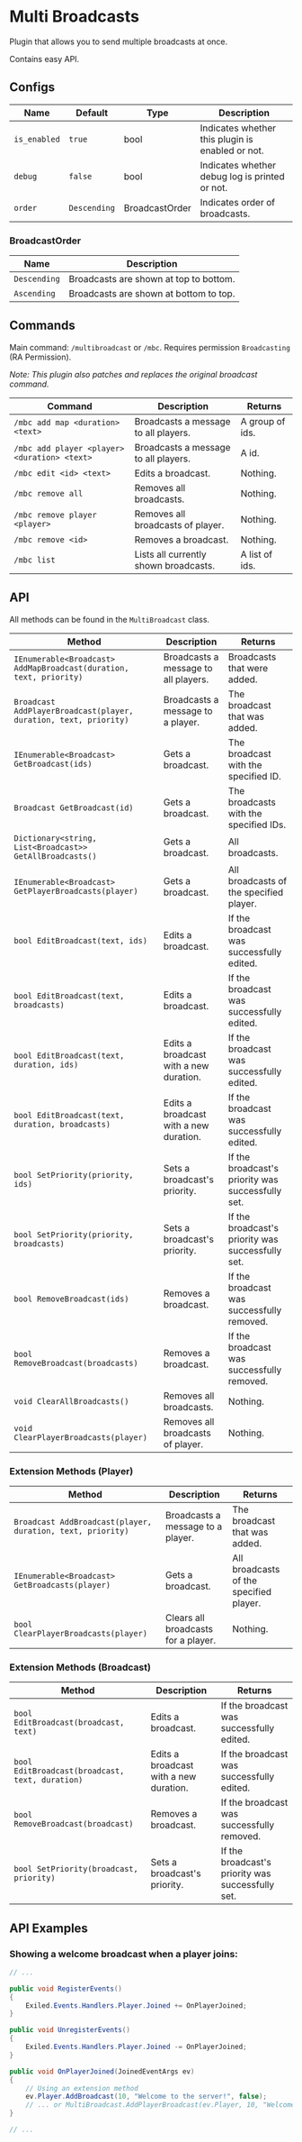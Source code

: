 # Multi Broadcasts

Plugin that allows you to send multiple broadcasts at once.

Contains easy API.

## Configs

| Name          | Default      | Type           | Description                                      |
|---------------|--------------|----------------|--------------------------------------------------|
| `is_enabled`  | `true`       | bool           | Indicates whether this plugin is enabled or not. |
| `debug`       | `false`      | bool           | Indicates whether debug log is printed or not.   |
| `order`       | `Descending` | BroadcastOrder | Indicates order of broadcasts.                   |

### BroadcastOrder

| Name         | Description                             |
|--------------|-----------------------------------------|
| `Descending` | Broadcasts are shown at top to bottom.  |
| `Ascending`  | Broadcasts are shown at bottom to top.  |

## Commands

Main command: `/multibroadcast` or `/mbc`. Requires permission `Broadcasting` (RA Permission).

_Note: This plugin also patches and replaces the original broadcast command._

| Command                                      | Description                           | Returns         |
|----------------------------------------------|---------------------------------------|-----------------|
| `/mbc add map <duration> <text>`             | Broadcasts a message to all players.  | A group of ids. |
| `/mbc add player <player> <duration> <text>` | Broadcasts a message to all players.  | A id.           |
| `/mbc edit <id> <text>`                      | Edits a broadcast.                    | Nothing.        |
| `/mbc remove all`                            | Removes all broadcasts.               | Nothing.        |
| `/mbc remove player <player>`                | Removes all broadcasts of player.     | Nothing.        |
| `/mbc remove <id>`                           | Removes a broadcast.                  | Nothing.        |
| `/mbc list`                                  | Lists all currently shown broadcasts. | A list of ids.  |

## API

All methods can be found in the `MultiBroadcast` class.

| Method                                                             | Description                            | Returns                                           |
|--------------------------------------------------------------------|----------------------------------------|---------------------------------------------------|
| `IEnumerable<Broadcast> AddMapBroadcast(duration, text, priority)` | Broadcasts a message to all players.   | Broadcasts that were added.                       |
| `Broadcast AddPlayerBroadcast(player, duration, text, priority)`   | Broadcasts a message to a player.      | The broadcast that was added.                     |
| `IEnumerable<Broadcast> GetBroadcast(ids)`                         | Gets a broadcast.                      | The broadcast with the specified ID.              |
| `Broadcast GetBroadcast(id)`                                       | Gets a broadcast.                      | The broadcasts with the specified IDs.            |
| `Dictionary<string, List<Broadcast>> GetAllBroadcasts()`           | Gets a broadcast.                      | All broadcasts.                                   |
| `IEnumerable<Broadcast> GetPlayerBroadcasts(player)`               | Gets a broadcast.                      | All broadcasts of the specified player.           |
| `bool EditBroadcast(text, ids)`                                    | Edits a broadcast.                     | If the broadcast was successfully edited.         |
| `bool EditBroadcast(text, broadcasts)`                             | Edits a broadcast.                     | If the broadcast was successfully edited.         |
| `bool EditBroadcast(text, duration, ids)`                          | Edits a broadcast with a new duration. | If the broadcast was successfully edited.         |
| `bool EditBroadcast(text, duration, broadcasts)`                   | Edits a broadcast with a new duration. | If the broadcast was successfully edited.         |
| `bool SetPriority(priority, ids)`                                  | Sets a broadcast's priority.           | If the broadcast's priority was successfully set. |
| `bool SetPriority(priority, broadcasts)`                           | Sets a broadcast's priority.           | If the broadcast's priority was successfully set. |
| `bool RemoveBroadcast(ids)`                                        | Removes a broadcast.                   | If the broadcast was successfully removed.        |
| `bool RemoveBroadcast(broadcasts)`                                 | Removes a broadcast.                   | If the broadcast was successfully removed.        |
| `void ClearAllBroadcasts()`                                        | Removes all broadcasts.                | Nothing.                                          |
| `void ClearPlayerBroadcasts(player)`                               | Removes all broadcasts of player.      | Nothing.                                          |

### Extension Methods (Player)

| Method                                                     | Description                         | Returns                                 |
|------------------------------------------------------------|-------------------------------------|-----------------------------------------|
| `Broadcast AddBroadcast(player, duration, text, priority)` | Broadcasts a message to a player.   | The broadcast that was added.           |
| `IEnumerable<Broadcast> GetBroadcasts(player)`             | Gets a broadcast.                   | All broadcasts of the specified player. |
| `bool ClearPlayerBroadcasts(player)`                       | Clears all broadcasts for a player. | Nothing.                                |

### Extension Methods (Broadcast)

| Method                                          | Description                            | Returns                                           |
|-------------------------------------------------|----------------------------------------|---------------------------------------------------|
| `bool EditBroadcast(broadcast, text)`           | Edits a broadcast.                     | If the broadcast was successfully edited.         |
| `bool EditBroadcast(broadcast, text, duration)` | Edits a broadcast with a new duration. | If the broadcast was successfully edited.         |
| `bool RemoveBroadcast(broadcast)`               | Removes a broadcast.                   | If the broadcast was successfully removed.        |
| `bool SetPriority(broadcast, priority)`         | Sets a broadcast's priority.           | If the broadcast's priority was successfully set. |

## API Examples

### Showing a welcome broadcast when a player joins:
```csharp
// ...

public void RegisterEvents() 
{
    Exiled.Events.Handlers.Player.Joined += OnPlayerJoined;    
}

public void UnregisterEvents() 
{
    Exiled.Events.Handlers.Player.Joined -= OnPlayerJoined;    
}

public void OnPlayerJoined(JoinedEventArgs ev) 
{
    // Using an extension method
    ev.Player.AddBroadcast(10, "Welcome to the server!", false);
    // ... or MultiBroadcast.AddPlayerBroadcast(ev.Player, 10, "Welcome to the server!");
}

// ...
```